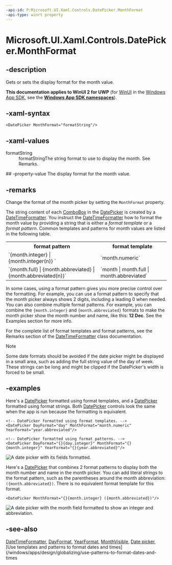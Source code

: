 ```yaml
---
-api-id: P:Microsoft.UI.Xaml.Controls.DatePicker.MonthFormat
-api-type: winrt property
---
```


<!-- Property syntax
public string MonthFormat { get;  set; }
-->

# Microsoft.UI.Xaml.Controls.DatePicker.MonthFormat

## -description
Gets or sets the display format for the month value.

**This documentation applies to WinUI 2 for UWP** (for [WinUI](/windows/apps/winui/winui3/) in the [Windows App SDK](/windows/apps/windows-app-sdk/), see the **[Windows App SDK namespaces](/windows/windows-app-sdk/api/winrt/)**).

## -xaml-syntax
```xaml
<DatePicker MonthFormat="formatString"/>
```


## -xaml-values
<dl><dt>formatString</dt><dd>formatStringThe string format to use to display the month. See Remarks.</dd>
</dl>
## -property-value
The display format for the month value.

## -remarks
Change the format of the month picker by setting the `MonthFormat` property.

The string content of each [ComboBox](combobox.md) in the [DatePicker](datepicker.md) is created by a [DateTimeFormatter](/uwp/api/windows.globalization.datetimeformatting.datetimeformatter). You instruct the [DateTimeFormatter](/uwp/api/windows.globalization.datetimeformatting.datetimeformatter) how to format the month value by providing a string that is either a *format template* or a *format pattern*. Common templates and patterns for month values are listed in the following table.

<table>
   <tr><th>format pattern</th><th>format template</th></tr>
   <tr><td>`{month.integer} | {month.integer(n)} `</td><td>`month.numeric`</td></tr>
   <tr><td>`{month.full} | {month.abbreviated} | {month.abbreviated(n)}`</td><td>`month | month.full | month.abbreviated`</td></tr>
</table>

In some cases, using a format pattern gives you more precise control over the formatting. For example, you can use a format pattern to specify that the month picker always shows 2 digits, including a leading 0 when needed. You can also combine multiple format patterns. For example, you can combine the `{month.integer}` and `{month.abbreviated}` formats to make the month picker show the month number and name, like this: **12 Dec**. See the Examples section for more info.

For the complete list of format templates and format patterns, see the Remarks section of the [DateTimeFormatter](/uwp/api/windows.globalization.datetimeformatting.datetimeformatter) class documentation.

> [!NOTE]
> Some date formats should be avoided if the date picker might be displayed in a small area, such as adding the full string value of the day of week. These strings can be long and might be clipped if the DatePicker's width is forced to be small.

## -examples
Here's a [DatePicker](datepicker.md) formatted using format templates, and a [DatePicker](datepicker.md) formatted using format strings. Both [DatePicker](datepicker.md) controls look the same when the app is run because the formatting is equivalent.


<!--Add screenshots for examples-->
```xaml
<!-- DatePicker formatted using format templates. -->
<DatePicker DayFormat="day" MonthFormat="month.numeric" YearFormat="year.abbreviated"/>

<!-- DatePicker formatted using format patterns. -->
<DatePicker DayFormat="{}{day.integer}" MonthFormat="{}{month.integer}" YearFormat="{}{year.abbreviated}"/>
```

![A date picker with its fields formatted.](images/date-time/date-picker-formatting.png)

Here's a [DatePicker](datepicker.md) that combines 2 format patterns to display both the month number and name in the month picker. You can add literal strings to the format pattern, such as the parentheses around the month abbreviation: `({month.abbreviated})`. There is no equivalent format template for this format.

```xaml
<DatePicker MonthFormat="{}{month.integer} ({month.abbreviated})"/>
```

![A date picker with the month field formatted to show an integer and abbreviation.](images/date-time/date-picker-month-format.png)

## -see-also

[DateTimeFormatter](../windows.globalization.datetimeformatting/datetimeformatter.md), [DayFormat](datepicker_dayformat.md), [YearFormat](datepicker_yearformat.md), [MonthVisible](datepicker_monthvisible.md), [Date picker](/windows/apps/design/controls/date-picker), [Use templates and patterns to format dates and times](/windows/apps/design/globalizing/use-patterns-to-format-dates-and-times
